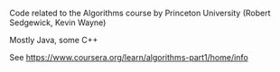 Code related to the Algorithms course by Princeton University (Robert Sedgewick, Kevin Wayne)

Mostly Java, some C++

See https://www.coursera.org/learn/algorithms-part1/home/info
